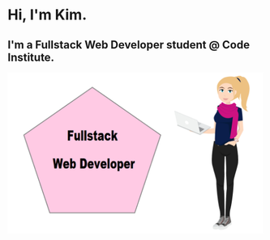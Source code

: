 # Hi, I'm Kim. 

## I'm a Fullstack Web Developer student @ Code Institute.

![Welcome!](kimkesdev_minime_fullstackwebdeveloper.png?raw=true "Title")
